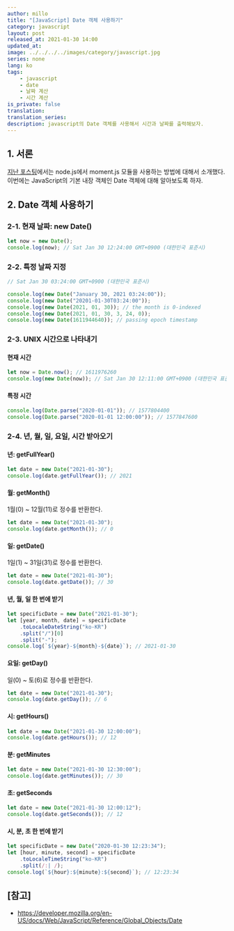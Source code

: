 ```yaml
---
author: millo
title: "[JavaScript] Date 객체 사용하기"
category: javascript
layout: post
released_at: 2021-01-30 14:00
updated_at:
image: ../../../../images/category/javascript.jpg
series: none
lang: ko
tags:
    - javascript
    - date
    - 날짜 계산
    - 시간 계산
is_private: false
translation:
translation_series:
description: javascript의 Date 객체를 사용해서 시간과 날짜를 출력해보자.
---
```


## 1. 서론

[지난 포스팅](https://millo-L.github.io/Nodejs-moment-%EC%82%AC%EC%9A%A9%ED%95%98%EA%B8%B0/)에서는 node.js에서 moment.js 모듈을 사용하는 방법에 대해서 소개했다. 이번에는 JavaScript의 기본 내장 객체인 Date 객체에 대해 알아보도록 하자.

## 2. Date 객체 사용하기

### 2-1. 현재 날짜: new Date()

```js
let now = new Date();
console.log(now); // Sat Jan 30 12:24:00 GMT+0900 (대한민국 표준시)
```

### 2-2. 특정 날짜 지정

```js
// Sat Jan 30 03:24:00 GMT+0900 (대한민국 표준시)

console.log(new Date("January 30, 2021 03:24:00"));
console.log(new Date("20201-01-30T03:24:00"));
console.log(new Date(2021, 01, 30)); // the month is 0-indexed
console.log(new Date(2021, 01, 30, 3, 24, 0));
console.log(new Date(1611944640)); // passing epoch timestamp
```

### 2-3. UNIX 시간으로 나타내기

#### 현재 시간

```js
let now = Date.now(); // 1611976260
console.log(new Date(now)); // Sat Jan 30 12:11:00 GMT+0900 (대한민국 표준시)
```

#### 특정 시간

```js
console.log(Date.parse("2020-01-01")); // 1577804400
console.log(Date.parse("2020-01-01 12:00:00")); // 1577847600
```

### 2-4. 년, 월, 일, 요일, 시간 받아오기

#### 년: getFullYear()

```js
let date = new Date("2021-01-30");
console.log(date.getFullYear()); // 2021
```

#### 월: getMonth()

1월(0) ~ 12월(11)로 정수를 반환한다.

```js
let date = new Date("2021-01-30");
console.log(date.getMonth()); // 0
```

#### 일: getDate()

1일(1) ~ 31일(31)로 정수를 반환한다.

```js
let date = new Date("2021-01-30");
console.log(date.getDate()); // 30
```

#### 년, 월, 일 한 번에 받기

```js
let specificDate = new Date("2021-01-30");
let [year, month, date] = specificDate
    .toLocaleDateString("ko-KR")
    .split("/")[0]
    .split("-");
console.log(`${year}-${month}-${date}`); // 2021-01-30
```

#### 요일: getDay()

일(0) ~ 토(6)로 정수를 반환한다.

```js
let date = new Date("2021-01-30");
console.log(date.getDay()); // 6
```

#### 시: getHours()

```js
let date = new Date("2021-01-30 12:00:00");
console.log(date.getHours()); // 12
```

#### 분: getMinutes

```js
let date = new Date("2021-01-30 12:30:00");
console.log(date.getMinutes()); // 30
```

#### 초: getSeconds

```js
let date = new Date("2021-01-30 12:00:12");
console.log(date.getSeconds()); // 12
```

#### 시, 분, 초 한 번에 받기

```js
let specificDate = new Date("2020-01-30 12:23:34");
let [hour, minute, second] = specificDate
    .toLocaleTimeString("ko-KR")
    .split(/:| /);
console.log(`${hour}:${minute}:${second}`); // 12:23:34
```

## [참고]

-   https://developer.mozilla.org/en-US/docs/Web/JavaScript/Reference/Global_Objects/Date
